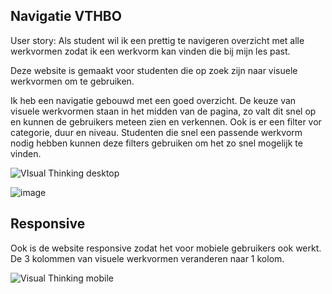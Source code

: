 ## Navigatie VTHBO

User story: Als student wil ik een prettig te navigeren overzicht met alle werkvormen zodat ik een werkvorm kan vinden die bij mijn les past.

Deze website is gemaakt voor studenten die op zoek zijn naar visuele werkvormen om te gebruiken.

Ik heb een navigatie gebouwd met een goed overzicht. De keuze van visuele werkvormen staan in het midden van de pagina, zo valt dit snel op en kunnen de gebruikers meteen zien en verkennen. Ook is er een filter vor categorie, duur en niveau. Studenten die snel een passende werkvorm nodig hebben kunnen deze filters gebruiken om het zo snel mogelijk te vinden.

![VIsual Thinking desktop](https://user-images.githubusercontent.com/112856001/199708367-2bedecf4-d0d7-4e04-b081-00967d650671.png)

![image](https://user-images.githubusercontent.com/112856001/199708069-a63f4ddf-ad32-4a4f-bcda-5f4d5e70c5a2.png)

## Responsive

Ook is de website responsive zodat het voor mobiele gebruikers ook werkt. De 3 kolommen van visuele werkvormen veranderen naar 1 kolom.

![Visual Thinking mobile](https://user-images.githubusercontent.com/112856001/199708308-b3fa5ca4-e1aa-4d8b-9e6d-3ccfabe97108.png)
